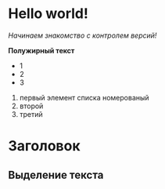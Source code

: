 # Hello world!


*Начинаем знакомство с контролем версий!*

**Полужирный текст**

* 1
* 2
* 3
1. первый элемент списка номерованый
2. второй
3. третий

# Заголовок 
## Выделение текста